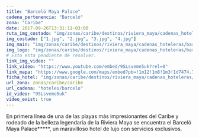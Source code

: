 ```yaml
---
title: "Barceló Maya Palace"
cadena_pertenencia: "Barceló"
zona: "Caribe"
date: 2017-09-26T13:31:11-03:00
ruta_img_costado: "img/zonas/caribe/destinos/riviera_maya/cadenas_hoteleras/barcelo/barcelo_maya_palace/imagenes_hotel/"
img_costado: ["1.jpg", "2.jpg", "3.jpg", "4.jpg"]
img_main: "img/zonas/caribe/destinos/riviera_maya/cadenas_hoteleras/barcelo/barcelo_maya_palace/barcelo_maya_palace.jpg"
img_logo: "img/zonas/caribe/destinos/riviera_maya/cadenas_hoteleras/barcelo/barcelo_maya_palace/logo_hotel/logo_barcelo_maya_palace.jpg"
# Esto esta pendiente de resolver.
link_img_video: ""
link_video: "https://www.youtube.com/embed/9SLsveme5uk?rel=0"
link_mapa: "https://www.google.com/maps/embed?pb=!1m12!1m8!1m3!1d7474.792978507341!2d-87.24720390052502!3d20.4899664903414!3m2!1i1024!2i768!4f13.1!2m1!1sBarcel%C3%B3+Maya+palace!5e0!3m2!1ses!2scl!4v1509979901039"
ficha_hotel: "img/zonas/caribe/destinos/riviera_maya/cadenas_hoteleras/barcelo/barcelo_maya_palace/barcelo_maya_palace.pdf"
url_zona: zonas/caribe/caribe
url_cadena: "hoteles/barcelo"
id_video: "9SLsveme5uk"
video_exist: true
---
```


En primera línea de una de las playas más impresionantes del Caribe y rodeado de la belleza legendaria de la Riviera Maya se encuentra el Barceló Maya Palace*****, un maravilloso hotel de lujo con servicios exclusivos.
